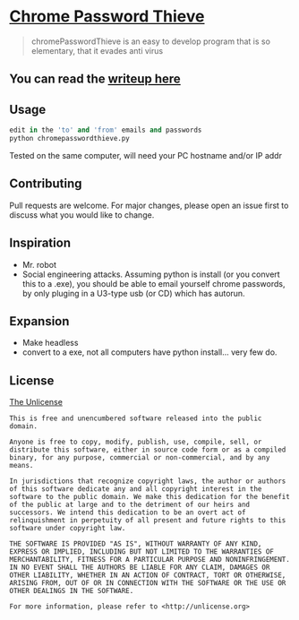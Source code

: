 # [Chrome Password Thieve](https://alik604.github.io/chromePasswordThieve/index.html)
>chromePasswordThieve is an easy to develop program that is so elementary, that it evades anti virus


## You can read the [writeup here](https://alik604.github.io/chromePasswordThieve/index.html)



## Usage

```python
edit in the 'to' and 'from' emails and passwords
python chromepasswordthieve.py

```
Tested on the same computer, will need your PC hostname and/or IP addr  

 ## Contributing
Pull requests are welcome. For major changes, please open an issue first to discuss what you would like to change.


## Inspiration 
+ Mr. robot
+ Social engineering attacks. Assuming python is install (or you convert this to a .exe), you should be able to email yourself chrome passwords, by only pluging in a U3-type usb (or CD) which has autorun. 

## Expansion  

* Make headless 
* convert to a exe, not all computers have python install... very few do.

## License

[The Unlicense](<https://choosealicense.com/licenses/unlicense/>)

```text
This is free and unencumbered software released into the public domain.

Anyone is free to copy, modify, publish, use, compile, sell, or
distribute this software, either in source code form or as a compiled
binary, for any purpose, commercial or non-commercial, and by any
means.

In jurisdictions that recognize copyright laws, the author or authors
of this software dedicate any and all copyright interest in the
software to the public domain. We make this dedication for the benefit
of the public at large and to the detriment of our heirs and
successors. We intend this dedication to be an overt act of
relinquishment in perpetuity of all present and future rights to this
software under copyright law.

THE SOFTWARE IS PROVIDED "AS IS", WITHOUT WARRANTY OF ANY KIND,
EXPRESS OR IMPLIED, INCLUDING BUT NOT LIMITED TO THE WARRANTIES OF
MERCHANTABILITY, FITNESS FOR A PARTICULAR PURPOSE AND NONINFRINGEMENT.
IN NO EVENT SHALL THE AUTHORS BE LIABLE FOR ANY CLAIM, DAMAGES OR
OTHER LIABILITY, WHETHER IN AN ACTION OF CONTRACT, TORT OR OTHERWISE,
ARISING FROM, OUT OF OR IN CONNECTION WITH THE SOFTWARE OR THE USE OR
OTHER DEALINGS IN THE SOFTWARE.

For more information, please refer to <http://unlicense.org>
```
